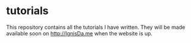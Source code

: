 # tutorials

This repository contains all the tutorials I have written. They will be made available soon on http://IgnisDa.me when the website is up. 
